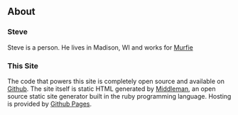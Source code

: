 ## About

### Steve

Steve is a person. He lives in Madison, WI and works for [Murfie](https//www.murfie.com)

### This Site

The code that powers this site is completely open source and available on [Github](https://github.com/southpolesteve/southpolesteve.github.io). The site itself is static HTML generated by [Middleman](http://middlemanapp.com/), an open source static site generator built in the ruby programming language. Hosting is provided by [Github Pages](http://pages.github.com/).